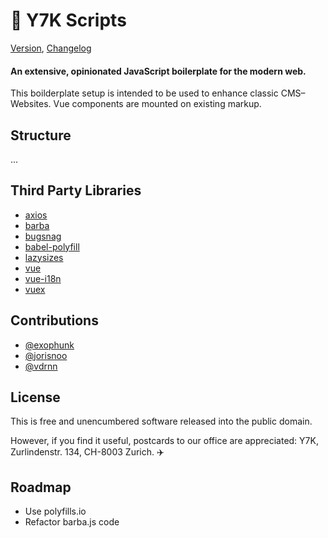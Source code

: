 # 🤡 Y7K Scripts 

 [Version](project.json), [Changelog](changelog.md)

#### An extensive, opinionated JavaScript boilerplate for the modern web.
This boilderplate setup is intended to be used to enhance classic CMS–Websites.
Vue components are mounted on existing markup.

## Structure

... 

## Third Party Libraries

* [axios](https://github.com/axios/axios)
* [barba](https://github.com/luruke/barba.js/)
* [bugsnag](https://bugsnag.com)
* [babel-polyfill](https://babeljs.io/)
* [lazysizes](https://github.com/aFarkas/lazysizes)
* [vue](http://vuejs.org)
* [vue-i18n](https://kazupon.github.io/vue-i18n/)
* [vuex](https://vuex.vuejs.org)

##  Contributions
* [@exophunk](https://github.com/exophunk)
* [@jorisnoo](https://github.com/jorisnoo)
* [@vdrnn](https://github.com/vdrnn)

## License

This is free and unencumbered software released into the public domain.

However, if you find it useful, postcards to our office are appreciated: Y7K, Zurlindenstr. 134, CH-8003 Zurich. ✈️ 

## Roadmap

* Use polyfills.io
* Refactor barba.js code

